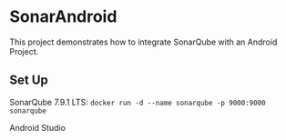 # SonarAndroid

This project demonstrates how to integrate SonarQube with an Android Project.

## Set Up

SonarQube 7.9.1 LTS: `docker run -d --name sonarqube -p 9000:9000 sonarqube`

Android Studio

